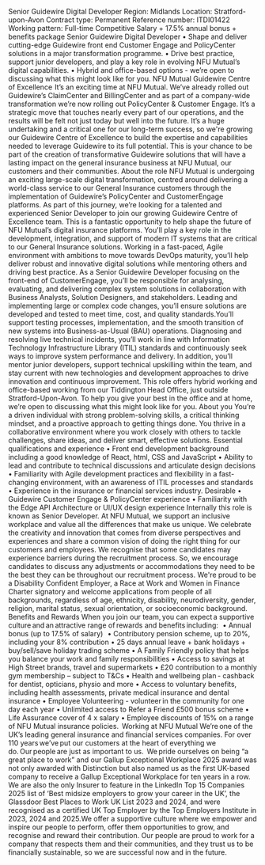 Senior Guidewire Digital Developer
Region: Midlands
Location: Stratford-upon-Avon
Contract type: Permanent
Reference number: ITDI01422
Working pattern: Full-time
Competitive Salary + 17.5% annual bonus + benefits package
Senior Guidewire Digital Developer
• Shape and deliver cutting-edge Guidewire front end Customer Engage and PolicyCenter solutions in a major transformation programme.
• Drive best practice, support junior developers, and play a key role in evolving NFU Mutual’s digital capabilities.
• Hybrid and office-based options - we’re open to discussing what this might look like for you.
NFU Mutual Guidewire Centre of Excellence  It’s an exciting time at NFU Mutual. We’ve already rolled out Guidewire’s ClaimCenter and BillingCenter and as part of a company-wide transformation we’re now rolling out PolicyCenter & Customer Engage. It’s a strategic move that touches nearly every part of our operations, and the results will be felt not just today but well into the future. It’s a huge undertaking and a critical one for our long-term success, so we're growing our Guidewire Centre of Excellence to build the expertise and capabilities needed to leverage Guidewire to its full potential. This is your chance to be part of the creation of transformative Guidewire solutions that will have a lasting impact on the general insurance business at NFU Mutual, our customers and their communities.
About the role
NFU Mutual is undergoing an exciting large-scale digital transformation, centred around delivering a world-class service to our General Insurance customers through the implementation of Guidewire’s PolicyCenter and CustomerEngage platforms. As part of this journey, we’re looking for a talented and experienced Senior Developer to join our growing Guidewire Centre of Excellence team.
This is a fantastic opportunity to help shape the future of NFU Mutual’s digital insurance platforms. You'll play a key role in the development, integration, and support of modern IT systems that are critical to our General Insurance solutions. Working in a fast-paced, Agile environment with ambitions to move towards DevOps maturity, you’ll help deliver robust and innovative digital solutions while mentoring others and driving best practice.
As a Senior Guidewire Developer focusing on the front-end of CustomerEngage, you’ll be responsible for analysing, evaluating, and delivering complex system solutions in collaboration with Business Analysts, Solution Designers, and stakeholders. Leading and implementing large or complex code changes, you’ll ensure solutions are developed and tested to meet time, cost, and quality standards.You’ll support testing processes, implementation, and the smooth transition of new systems into Business-as-Usual (BAU) operations. Diagnosing and resolving live technical incidents, you’ll work in line with Information Technology Infrastructure Library (ITIL) standards and continuously seek ways to improve system performance and delivery.
In addition, you’ll mentor junior developers, support technical upskilling within the team, and stay current with new technologies and development approaches to drive innovation and continuous improvement.
This role offers hybrid working and office-based working from our Tiddington Head Office, just outside Stratford-Upon-Avon. To help you give your best in the office and at home, we’re open to discussing what this might look like for you.
About you
You’re a driven individual with strong problem-solving skills, a critical thinking mindset, and a proactive approach to getting things done. You thrive in a collaborative environment where you work closely with others to tackle challenges, share ideas, and deliver smart, effective solutions.
Essential qualifications and experience
• Front end development background including a good knowledge of React, html, CSS and JavaScript
• Ability to lead and contribute to technical discussions and articulate design decisions
• Familiarity with Agile development practices and flexibility in a fast-changing environment, with an awareness of ITIL processes and standards
• Experience in the insurance or financial services industry.
Desirable
• Guidewire Customer Engage & PolicyCenter experience
• Familiarity with the Edge API Architecture or UI/UX design experience
Internally this role is known as Senior Developer.
At NFU Mutual, we support an inclusive workplace and value all the differences that make us unique. We celebrate the creativity and innovation that comes from diverse perspectives and experiences and share a common vision of doing the right thing for our customers and employees.
We recognise that some candidates may experience barriers during the recruitment process. So, we encourage candidates to discuss any adjustments or accommodations they need to be the best they can be throughout our recruitment process.
We're proud to be a Disability Confident Employer, a Race at Work and Women in Finance Charter signatory and welcome applications from people of all backgrounds, regardless of age, ethnicity, disability, neurodiversity, gender, religion, marital status, sexual orientation, or socioeconomic background.
Benefits and Rewards
When you join our team, you can expect a supportive culture and an attractive range of rewards and benefits including:  
• Annual bonus (up to 17.5% of salary)  
• Contributory pension scheme, up to 20%, including your 8% contribution
• 25 days annual leave + bank holidays + buy/sell/save holiday trading scheme
• A Family Friendly policy that helps you balance your work and family responsibilities
• Access to savings at High Street brands, travel and supermarkets
• £20 contribution to a monthly gym membership – subject to T&Cs
• Health and wellbeing plan - cashback for dentist, opticians, physio and more
• Access to voluntary benefits, including health assessments, private medical insurance and dental insurance
• Employee Volunteering - volunteer in the community for one day each year
• Unlimited access to Refer a Friend £500 bonus scheme
• Life Assurance cover of 4 x salary
• Employee discounts of 15% on a range of NFU Mutual insurance policies. 
Working at NFU Mutual
We’re one of the UK’s leading general insurance and financial services companies. For over 110 years we’ve put our customers at the heart of everything we do. Our people are just as important to us. 
We pride ourselves on being “a great place to work” and our Gallup Exceptional Workplace 2025 award was not only awarded with Distinction but also named us as the first UK-based company to receive a Gallup Exceptional Workplace for ten years in a row. We are also the only Insurer to feature in the LinkedIn Top 15 Companies 2025 list of ‘Best midsize employers to grow your career in the UK’, the Glassdoor Best Places to Work UK List 2023 and 2024, and were recognised as a certified UK Top Employer by the Top Employers Institute in 2023, 2024 and 2025.We offer a supportive culture where we empower and inspire our people to perform, offer them opportunities to grow, and recognise and reward their contribution. Our people are proud to work for a company that respects them and their communities, and they trust us to be financially sustainable, so we are successful now and in the future.
